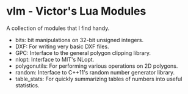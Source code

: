 # vlm - Victor's Lua Modules

A collection of modules that I find handy.

* bits: bit manipulations on 32-bit unsigned integers.
* DXF: For writing very basic DXF files.
* GPC: Interface to the general polygon clipping library.
* nlopt: Interface to MIT's NLopt.
* polygonutils: For performing various operations on 2D polygons.
* random: Interface to C++11's random number generator library.
* table_stats: For quickly summarizing tables of numbers into useful statistics.
